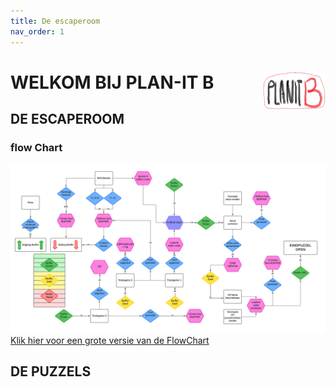 ```yaml
---
title: De escaperoom
nav_order: 1
---
```


# WELKOM BIJ PLAN-IT B   <img src="PLANITB.jpg" width="100" height="60" align="right">

## DE ESCAPEROOM

### flow Chart

![](Plan-It-B-flowchart.png)
[Klik hier voor een grote versie van de FlowChart](https://github.com/PLAN-IT-B/PLAN-IT-B-general/blob/main/Plan-It-B-flowchart.png?raw=true)

## DE PUZZELS